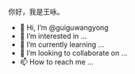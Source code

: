 你好，我是王咏。
- 👋 Hi, I’m @guiguwangyong
- 👀 I’m interested in ...
- 🌱 I’m currently learning ...
- 💞️ I’m looking to collaborate on ...
- 📫 How to reach me ...

<!---
guiguwangyong/guiguwangyong is a ✨ special ✨ repository because its `README.md` (this file) appears on your GitHub profile.
You can click the Preview link to take a look at your changes.
--->
